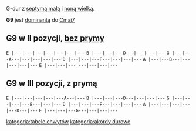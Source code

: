 G-dur z [septymą małą](septyma_mała "wikilink") i [noną
wielką](nona_wielka "wikilink").

**G9** jest [dominantą](dominanta "wikilink") do
[Cmaj7](Cmaj7 "wikilink")

## G9 w II pozycji, [bez prymy](bez_prymy "wikilink")

`E |---|---|---|---|---|---|---`
`B |---|---|---D---|---|---|---`
`G |---|---A---|---|---|---|---`
`D |---|---|---F---|---|---|---`
`A |---|---B---|---|---|---|---`
`E |---|---|---|---|---|---|---`

## G9 w III pozycji, z prymą

`E |---|---|---|---|---A---|---`
`B |---|---|---D---|---|---|---`
`G |---|---|---|---B---|---|---`
`D |---|---|---F---|---|---|---`
`A |---|---|---|---|---D---|---`
`E |---|---|---G---|---|---|---`

[kategoria:tabele chwytów](kategoria:tabele_chwytów "wikilink")
[kategoria:akordy durowe](kategoria:akordy_durowe "wikilink")